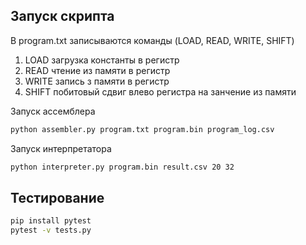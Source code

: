 ## Запуск скрипта

В program.txt записываются команды (LOAD, READ, WRITE, SHIFT)
1. LOAD загрузка константы в регистр
2. READ чтение из памяти в регистр
3. WRITE запись з памяти в регистр
4. SHIFT побитовый сдвиг влево регистра на занчение из памяти

Запуск ассемблера
```bash
python assembler.py program.txt program.bin program_log.csv
```
Запуск интерпретатора
```bash
python interpreter.py program.bin result.csv 20 32
```


## Тестирование
```bash
pip install pytest
pytest -v tests.py
```